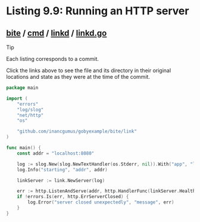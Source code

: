 # Listing 9.9: Running an HTTP server

## [bite](https://github.com/inancgumus/gobyexample/blob/a2e721c5e97130ba7498220aae4aa894942e6ae6/bite) / [cmd](https://github.com/inancgumus/gobyexample/blob/a2e721c5e97130ba7498220aae4aa894942e6ae6/bite/cmd) / [linkd](https://github.com/inancgumus/gobyexample/blob/a2e721c5e97130ba7498220aae4aa894942e6ae6/bite/cmd/linkd) / [linkd.go](https://github.com/inancgumus/gobyexample/blob/a2e721c5e97130ba7498220aae4aa894942e6ae6/bite/cmd/linkd/linkd.go)

> [!TIP]
> Each listing corresponds to a commit.
>
> Click the links above to see the file and its directory in their original locations and state as they were at the time of the commit.

```go
package main

import (
	"errors"
	"log/slog"
	"net/http"
	"os"

	"github.com/inancgumus/gobyexample/bite/link"
)

func main() {
	const addr = "localhost:8080"

	log := slog.New(slog.NewTextHandler(os.Stderr, nil)).With("app", "linkd")
	log.Info("starting", "addr", addr)

	linkServer := link.NewServer(log)

	err := http.ListenAndServe(addr, http.HandlerFunc(linkServer.Health))
	if !errors.Is(err, http.ErrServerClosed) {
		log.Error("server closed unexpectedly", "message", err)
	}
}
```


